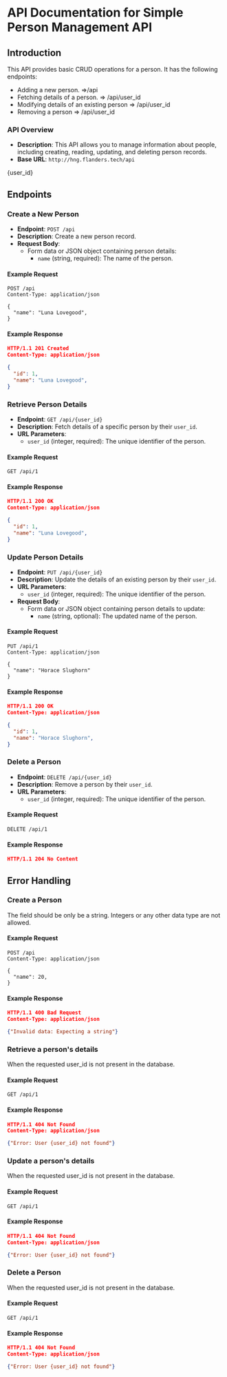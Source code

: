 # API Documentation for Simple Person Management API

## Introduction
This API provides basic CRUD operations for a person. It has the following endpoints:
  - Adding a new person.  =>/api
  - Fetching details of a person.  => /api/user_id
  - Modifying details of an existing person => /api/user_id
  - Removing a person => /api/user_id
### API Overview
- **Description**: This API allows you to manage information about people, including creating, reading, updating, and deleting person records.
- **Base URL**: `http://hng.flanders.tech/api`

{user_id} 
## Endpoints
### Create a New Person

- **Endpoint**: `POST /api`
- **Description**: Create a new person record.
- **Request Body**:
  - Form data or JSON object containing person details:
    - `name` (string, required): The name of the person.

#### Example Request
```http
POST /api
Content-Type: application/json

{
  "name": "Luna Lovegood",
}
```

#### Example Response
```json
HTTP/1.1 201 Created
Content-Type: application/json

{
  "id": 1,
  "name": "Luna Lovegood",
}
```

### Retrieve Person Details

- **Endpoint**: `GET /api/{user_id}`
- **Description**: Fetch details of a specific person by their `user_id`.
- **URL Parameters**:
  - `user_id` (integer, required): The unique identifier of the person.

#### Example Request
```http
GET /api/1
```

#### Example Response
```json
HTTP/1.1 200 OK
Content-Type: application/json

{
  "id": 1,
  "name": "Luna Lovegood",
}
```

### Update Person Details

- **Endpoint**: `PUT /api/{user_id}`
- **Description**: Update the details of an existing person by their `user_id`.
- **URL Parameters**:
  - `user_id` (integer, required): The unique identifier of the person.
- **Request Body**:
  - Form data or JSON object containing person details to update:
    - `name` (string, optional): The updated name of the person.

#### Example Request
```http
PUT /api/1
Content-Type: application/json

{
  "name": "Horace Slughorn"
}
```

#### Example Response
```json
HTTP/1.1 200 OK
Content-Type: application/json

{
  "id": 1,
  "name": "Horace Slughorn",
}
```

### Delete a Person

- **Endpoint**: `DELETE /api/{user_id}`
- **Description**: Remove a person by their `user_id`.
- **URL Parameters**:
  - `user_id` (integer, required): The unique identifier of the person.

#### Example Request
```http
DELETE /api/1
```

#### Example Response
```json
HTTP/1.1 204 No Content
```

## Error Handling

### Create a Person
The field should be only be a string. Integers or any other data type are not allowed.
#### Example Request
```http
POST /api
Content-Type: application/json

{
  "name": 20,
}

```
#### Example Response 
```json
HTTP/1.1 400 Bad Request
Content-Type: application/json

{"Invalid data: Expecting a string"}
```

### Retrieve a person's details
When the requested user_id is not present in the database.
#### Example Request
```http
GET /api/1
```
#### Example Response 
```json
HTTP/1.1 404 Not Found
Content-Type: application/json

{"Error: User {user_id} not found"}
```

### Update a person's details
When the requested user_id is not present in the database.
#### Example Request
```http
GET /api/1
```
#### Example Response 
```json
HTTP/1.1 404 Not Found
Content-Type: application/json

{"Error: User {user_id} not found"}
```

### Delete a Person
When the requested user_id is not present in the database.
#### Example Request
```http
GET /api/1
```
#### Example Response 
```json
HTTP/1.1 404 Not Found
Content-Type: application/json

{"Error: User {user_id} not found"}
```
